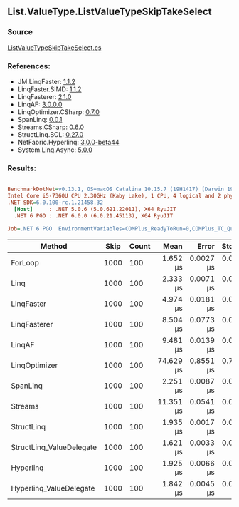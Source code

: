 ﻿## List.ValueType.ListValueTypeSkipTakeSelect

### Source
[ListValueTypeSkipTakeSelect.cs](../LinqBenchmarks/List/ValueType/ListValueTypeSkipTakeSelect.cs)

### References:
- JM.LinqFaster: [1.1.2](https://www.nuget.org/packages/JM.LinqFaster/1.1.2)
- LinqFaster.SIMD: [1.1.2](https://www.nuget.org/packages/LinqFaster.SIMD/1.0.3)
- LinqFasterer: [2.1.0](https://www.nuget.org/packages/LinqFasterer/2.1.0)
- LinqAF: [3.0.0.0](https://www.nuget.org/packages/LinqAF/3.0.0.0)
- LinqOptimizer.CSharp: [0.7.0](https://www.nuget.org/packages/LinqOptimizer.CSharp/0.7.0)
- SpanLinq: [0.0.1](https://www.nuget.org/packages/SpanLinq/0.0.1)
- Streams.CSharp: [0.6.0](https://www.nuget.org/packages/Streams.CSharp/0.6.0)
- StructLinq.BCL: [0.27.0](https://www.nuget.org/packages/StructLinq/0.27.0)
- NetFabric.Hyperlinq: [3.0.0-beta44](https://www.nuget.org/packages/NetFabric.Hyperlinq/3.0.0-beta44)
- System.Linq.Async: [5.0.0](https://www.nuget.org/packages/System.Linq.Async/5.0.0)

### Results:
``` ini

BenchmarkDotNet=v0.13.1, OS=macOS Catalina 10.15.7 (19H1417) [Darwin 19.6.0]
Intel Core i5-7360U CPU 2.30GHz (Kaby Lake), 1 CPU, 4 logical and 2 physical cores
.NET SDK=6.0.100-rc.1.21458.32
  [Host]     : .NET 5.0.6 (5.0.621.22011), X64 RyuJIT
  .NET 6 PGO : .NET 6.0.0 (6.0.21.45113), X64 RyuJIT

Job=.NET 6 PGO  EnvironmentVariables=COMPlus_ReadyToRun=0,COMPlus_TC_QuickJitForLoops=1,COMPlus_TieredPGO=1  Runtime=.NET 6.0  

```
|                   Method | Skip | Count |      Mean |     Error |    StdDev |         Ratio | RatioSD |   Gen 0 |   Gen 1 | Allocated |
|------------------------- |----- |------ |----------:|----------:|----------:|--------------:|--------:|--------:|--------:|----------:|
|                  ForLoop | 1000 |   100 |  1.652 μs | 0.0027 μs | 0.0026 μs |      baseline |         |       - |       - |         - |
|                     Linq | 1000 |   100 |  2.333 μs | 0.0071 μs | 0.0066 μs |  1.41x slower |   0.00x |  0.1526 |       - |     320 B |
|               LinqFaster | 1000 |   100 |  4.974 μs | 0.0181 μs | 0.0151 μs |  3.01x slower |   0.01x |  9.2545 |       - |  19,368 B |
|             LinqFasterer | 1000 |   100 |  8.504 μs | 0.0773 μs | 0.0685 μs |  5.15x slower |   0.04x | 39.2151 |       - |  83,304 B |
|                   LinqAF | 1000 |   100 |  9.481 μs | 0.0139 μs | 0.0109 μs |  5.74x slower |   0.01x |       - |       - |         - |
|            LinqOptimizer | 1000 |   100 | 74.629 μs | 0.8551 μs | 0.7999 μs | 45.17x slower |   0.49x | 72.6318 | 18.0664 | 161,841 B |
|                 SpanLinq | 1000 |   100 |  2.251 μs | 0.0087 μs | 0.0077 μs |  1.36x slower |   0.01x |       - |       - |         - |
|                  Streams | 1000 |   100 | 11.351 μs | 0.0541 μs | 0.0480 μs |  6.87x slower |   0.04x |  0.5493 |       - |   1,176 B |
|               StructLinq | 1000 |   100 |  1.935 μs | 0.0017 μs | 0.0014 μs |  1.17x slower |   0.00x |  0.0572 |       - |     120 B |
| StructLinq_ValueDelegate | 1000 |   100 |  1.621 μs | 0.0033 μs | 0.0031 μs |  1.02x faster |   0.00x |       - |       - |         - |
|                Hyperlinq | 1000 |   100 |  1.925 μs | 0.0066 μs | 0.0061 μs |  1.17x slower |   0.00x |       - |       - |         - |
|  Hyperlinq_ValueDelegate | 1000 |   100 |  1.842 μs | 0.0045 μs | 0.0042 μs |  1.11x slower |   0.00x |       - |       - |         - |
